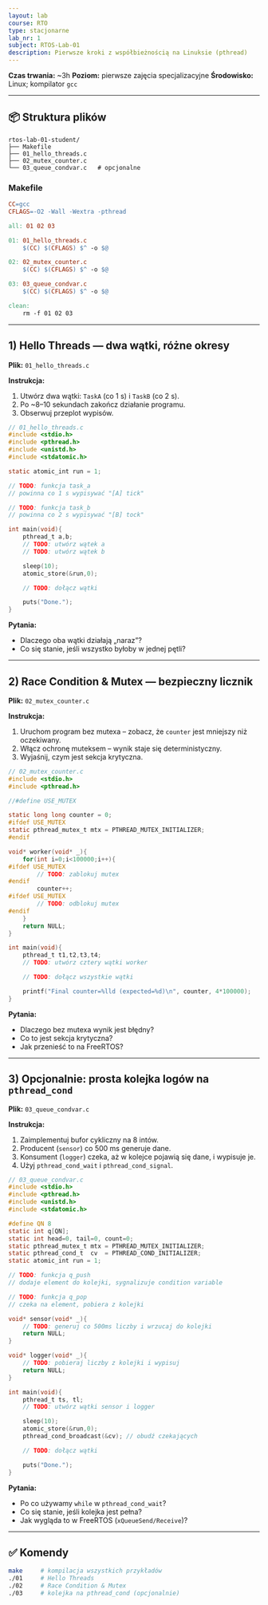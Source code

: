 ```yaml
---
layout: lab
course: RTO
type: stacjonarne
lab_nr: 1
subject: RTOS‑Lab‑01
description: Pierwsze kroki z współbieżnością na Linuksie (pthread)
---
```


**Czas trwania:** ~3h
**Poziom:** pierwsze zajęcia specjalizacyjne
**Środowisko:** Linux; kompilator `gcc`

---

## 📦 Struktura plików

```
rtos-lab-01-student/
├── Makefile
├── 01_hello_threads.c
├── 02_mutex_counter.c
└── 03_queue_condvar.c   # opcjonalne
```

### Makefile

```makefile
CC=gcc
CFLAGS=-O2 -Wall -Wextra -pthread

all: 01 02 03

01: 01_hello_threads.c
	$(CC) $(CFLAGS) $^ -o $@

02: 02_mutex_counter.c
	$(CC) $(CFLAGS) $^ -o $@

03: 03_queue_condvar.c
	$(CC) $(CFLAGS) $^ -o $@

clean:
	rm -f 01 02 03
```

---

## 1) Hello Threads — dwa wątki, różne okresy

**Plik:** `01_hello_threads.c`

**Instrukcja:**

1. Utwórz dwa wątki: `TaskA` (co 1 s) i `TaskB` (co 2 s).
2. Po ~8–10 sekundach zakończ działanie programu.
3. Obserwuj przeplot wypisów.

```c
// 01_hello_threads.c
#include <stdio.h>
#include <pthread.h>
#include <unistd.h>
#include <stdatomic.h>

static atomic_int run = 1;

// TODO: funkcja task_a
// powinna co 1 s wypisywać "[A] tick"

// TODO: funkcja task_b
// powinna co 2 s wypisywać "[B] tock"

int main(void){
    pthread_t a,b;
    // TODO: utwórz wątek a
    // TODO: utwórz wątek b

    sleep(10);
    atomic_store(&run,0);

    // TODO: dołącz wątki

    puts("Done.");
}
```

**Pytania:**

* Dlaczego oba wątki działają „naraz”?
* Co się stanie, jeśli wszystko byłoby w jednej pętli?

---

## 2) Race Condition & Mutex — bezpieczny licznik

**Plik:** `02_mutex_counter.c`

**Instrukcja:**

1. Uruchom program bez mutexa – zobacz, że `counter` jest mniejszy niż oczekiwany.
2. Włącz ochronę muteksem – wynik staje się deterministyczny.
3. Wyjaśnij, czym jest sekcja krytyczna.

```c
// 02_mutex_counter.c
#include <stdio.h>
#include <pthread.h>

//#define USE_MUTEX

static long long counter = 0;
#ifdef USE_MUTEX
static pthread_mutex_t mtx = PTHREAD_MUTEX_INITIALIZER;
#endif

void* worker(void* _){
    for(int i=0;i<100000;i++){
#ifdef USE_MUTEX
        // TODO: zablokuj mutex
#endif
        counter++;
#ifdef USE_MUTEX
        // TODO: odblokuj mutex
#endif
    }
    return NULL;
}

int main(void){
    pthread_t t1,t2,t3,t4;
    // TODO: utwórz cztery wątki worker

    // TODO: dołącz wszystkie wątki

    printf("Final counter=%lld (expected=%d)\n", counter, 4*100000);
}
```

**Pytania:**

* Dlaczego bez mutexa wynik jest błędny?
* Co to jest sekcja krytyczna?
* Jak przenieść to na FreeRTOS?

---

## 3) Opcjonalnie: prosta kolejka logów na `pthread_cond`

**Plik:** `03_queue_condvar.c`

**Instrukcja:**

1. Zaimplementuj bufor cykliczny na 8 intów.
2. Producent (`sensor`) co 500 ms generuje dane.
3. Konsument (`logger`) czeka, aż w kolejce pojawią się dane, i wypisuje je.
4. Użyj `pthread_cond_wait` i `pthread_cond_signal`.

```c
// 03_queue_condvar.c
#include <stdio.h>
#include <pthread.h>
#include <unistd.h>
#include <stdatomic.h>

#define QN 8
static int q[QN];
static int head=0, tail=0, count=0;
static pthread_mutex_t mtx = PTHREAD_MUTEX_INITIALIZER;
static pthread_cond_t  cv  = PTHREAD_COND_INITIALIZER;
static atomic_int run = 1;

// TODO: funkcja q_push
// dodaje element do kolejki, sygnalizuje condition variable

// TODO: funkcja q_pop
// czeka na element, pobiera z kolejki

void* sensor(void* _){
    // TODO: generuj co 500ms liczby i wrzucaj do kolejki
    return NULL;
}

void* logger(void* _){
    // TODO: pobieraj liczby z kolejki i wypisuj
    return NULL;
}

int main(void){
    pthread_t ts, tl;
    // TODO: utwórz wątki sensor i logger

    sleep(10);
    atomic_store(&run,0);
    pthread_cond_broadcast(&cv); // obudź czekających

    // TODO: dołącz wątki

    puts("Done.");
}
```

**Pytania:**

* Po co używamy `while` w `pthread_cond_wait`?
* Co się stanie, jeśli kolejka jest pełna?
* Jak wygląda to w FreeRTOS (`xQueueSend/Receive`)?

---

## ✅ Komendy

```bash
make     # kompilacja wszystkich przykładów
./01     # Hello Threads
./02     # Race Condition & Mutex
./03     # kolejka na pthread_cond (opcjonalnie)
```
